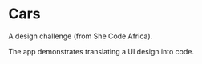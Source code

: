 # Cars

A design challenge (from She Code Africa).

The app demonstrates translating a UI design into code.
